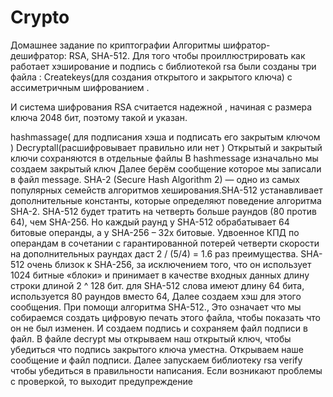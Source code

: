 # Crypto
Домашнее задание по криптографии
Алгоритмы шифратор-дешифратор: RSA, SHA-512.
Для того чтобы проиллюстрировать как работает хэширование и подпись с библиотекой rsa были созданы три файла :
Createkeys(для создания открытого и закрытого ключа) с ассиметричным шифрованием .

И система шифрования RSA считается надежной , начиная с размера ключа 2048 бит, поэтому такой и указан.

hashmassage( для подписания хэша и подписать его закрытым ключом )
Decryptall(расшифровывает правильно или нет )
Открытый и закрытый ключи сохраняются в отдельные файлы
В hashmessage изначально мы создаем закрытый ключ
Далее берём сообщение которое мы записали в файл message.
SHA-2 (Secure Hash Algorithm 2) — одно из самых популярных семейств алгоритмов хеширования.SHA-512 устанавливает дополнительные константы, которые определяют поведение алгоритма SHA-2.
SHA-512 будет тратить на четверть больше раундов (80 против 64), чем SHA-256. Но каждый раунд у SHA-512 обрабатывает 64 битовые операнды, а у SHA-256 – 32х битовые. Удвоенное КПД по операндам в сочетании с гарантированной потерей четверти скорости на дополнительных раундах даст 2 / (5/4) = 1.6 раз преимущества.
SHA-512 очень близок к SHA-256, за исключением того, что он использует 1024 битные «блоки» и принимает в качестве входных данных длину строки длиной 2 ^ 128 бит.
для SHA-512 слова имеют длину 64 бита,
используется 80 раундов вместо 64,
Далее создаем хэш для этого сообщения. При помощи алгоритма SHA-512., Это означает что мы собираемся создать цифровую печать этого файла, чтобы показать что он не был изменен.
И создаем подпись и сохраняем файл подписи в файл.
В файле decrypt мы открываем наш открытый ключ, чтобы убедиться что подпись закрытого ключа уместна. Открываем наше сообщение и файл подписи. Далее запускаем библиотеку rsa verify чтобы убедиться в правильности написания. Если возникают проблемы с проверкой, то выходит предупреждение
